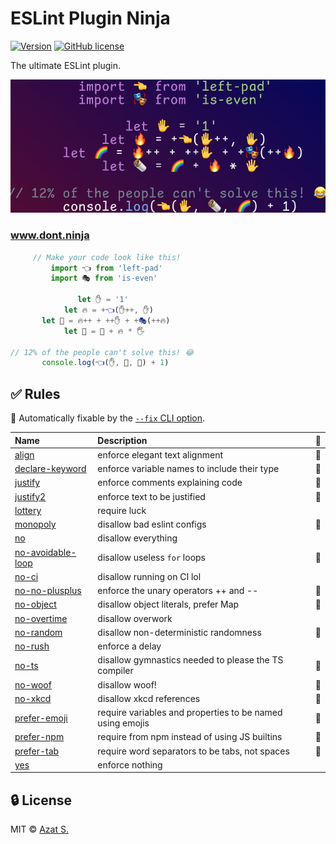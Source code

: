 # ESLint Plugin Ninja

[![Version](https://img.shields.io/npm/v/eslint-plugin-ninja.svg?color=b5749d)](https://www.npmjs.com/package/eslint-plugin-ninja)
[![GitHub license](https://img.shields.io/badge/license-MIT-b5749d.svg)](https://github.com/lzear/eslint-plugin-ninja/blob/main/license)

The ultimate ESLint plugin.

![](docs/public/open-graph.png)

### www.dont.ninja

```js
     // Make your code look like this!
         import 👈 from 'left-pad'
         import 🎭 from 'is-even'

               let ✋ = '1'
            let 🔥 = +👈(✋++, ✋)
       let 🌈 = 🔥++ + ++✋ + +🎭(++🔥)
            let 🌯 = 🌈 + 🔥 * 🖐️

// 12% of the people can't solve this! 😂
       console.log(👈(✋, 🌯, 🌈) + 1)
```

## ✅ Rules

<!-- begin auto-generated rules list -->

🔧 Automatically fixable by the
[`--fix` CLI option](https://eslint.org/docs/user-guide/command-line-interface#--fix).

| Name                                                                | Description                                               | 🔧  |
| :------------------------------------------------------------------ | :-------------------------------------------------------- | :-- |
| [align](https://www.dont.ninja/rules/align)                         | enforce elegant text alignment                            | 🔧  |
| [declare-keyword](https://www.dont.ninja/rules/declare-keyword)     | enforce variable names to include their type              | 🔧  |
| [justify](https://www.dont.ninja/rules/justify)                     | enforce comments explaining code                          | 🔧  |
| [justify2](https://www.dont.ninja/rules/justify2)                   | enforce text to be justified                              | 🔧  |
| [lottery](https://www.dont.ninja/rules/lottery)                     | require luck                                              |     |
| [monopoly](https://www.dont.ninja/rules/monopoly)                   | disallow bad eslint configs                               | 🔧  |
| [no](https://www.dont.ninja/rules/no)                               | disallow everything                                       |     |
| [no-avoidable-loop](https://www.dont.ninja/rules/no-avoidable-loop) | disallow useless `for` loops                              | 🔧  |
| [no-ci](https://www.dont.ninja/rules/no-ci)                         | disallow running on CI lol                                |     |
| [no-no-plusplus](https://www.dont.ninja/rules/no-no-plusplus)       | enforce the unary operators ++ and --                     | 🔧  |
| [no-object](https://www.dont.ninja/rules/no-object)                 | disallow object literals, prefer Map                      | 🔧  |
| [no-overtime](https://www.dont.ninja/rules/no-overtime)             | disallow overwork                                         |     |
| [no-random](https://www.dont.ninja/rules/no-random)                 | disallow non-deterministic randomness                     | 🔧  |
| [no-rush](https://www.dont.ninja/rules/no-rush)                     | enforce a delay                                           |     |
| [no-ts](https://www.dont.ninja/rules/no-ts)                         | disallow gymnastics needed to please the TS compiler      | 🔧  |
| [no-woof](https://www.dont.ninja/rules/no-woof)                     | disallow woof!                                            | 🔧  |
| [no-xkcd](https://www.dont.ninja/rules/no-xkcd)                     | disallow xkcd references                                  | 🔧  |
| [prefer-emoji](https://www.dont.ninja/rules/prefer-emoji)           | require variables and properties to be named using emojis | 🔧  |
| [prefer-npm](https://www.dont.ninja/rules/prefer-npm)               | require from npm instead of using JS builtins             | 🔧  |
| [prefer-tab](https://www.dont.ninja/rules/prefer-tab)               | require word separators to be tabs, not spaces            | 🔧  |
| [yes](https://www.dont.ninja/rules/yes)                             | enforce nothing                                           |     |

<!-- end auto-generated rules list -->

## 🔒 License

MIT &copy; [Azat S.](https://azat.io)
